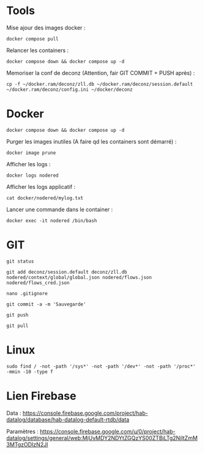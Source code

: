 # Tools
Mise ajour des images docker :
```
docker compose pull
```
Relancer les containers :
```
docker compose down && docker compose up -d
```
Memoriser la conf de deconz (Attention, fair GIT COMMIT + PUSH après) :
```
cp -f ~/docker.ram/deconz/zll.db ~/docker.ram/deconz/session.default ~/docker.ram/deconz/config.ini ~/docker/deconz
```


# Docker
```
docker compose down && docker compose up -d
```
Purger les images inutiles (A faire qd les containers sont démarré) :
```
docker image prune
```
Afficher les logs :
```
docker logs nodered
```

Afficher les logs applicatif :
```
cat docker/nodered/mylog.txt
```

Lancer une commande dans le container :
```
docker exec -it nodered /bin/bash
```

# GIT
```
git status
```
```
git add deconz/session.default deconz/zll.db nodered/context/global/global.json nodered/flows.json nodered/flows_cred.json
```
```
nano .gitignore
```
```
git commit -a -m 'Sauvegarde'
```
```
git push
```
```
git pull
```

# Linux
```
sudo find / -not -path '/sys*' -not -path '/dev*' -not -path '/proc*' -mmin -10 -type f
```

# Lien Firebase
Data :
https://console.firebase.google.com/project/hab-datalog/database/hab-datalog-default-rtdb/data  
  
Paramètres :
https://console.firebase.google.com/u/0/project/hab-datalog/settings/general/web:MjUyMDY2NDYtZGQzYS00ZTBjLTg2NjItZmM3MTgzODIzN2Jl  
